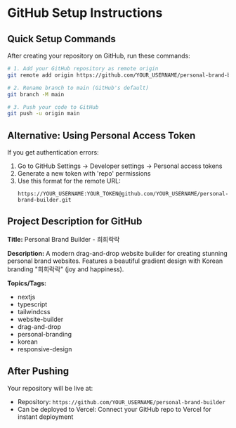 # GitHub Setup Instructions

## Quick Setup Commands

After creating your repository on GitHub, run these commands:

```bash
# 1. Add your GitHub repository as remote origin
git remote add origin https://github.com/YOUR_USERNAME/personal-brand-builder.git

# 2. Rename branch to main (GitHub's default)
git branch -M main

# 3. Push your code to GitHub
git push -u origin main
```

## Alternative: Using Personal Access Token

If you get authentication errors:

1. Go to GitHub Settings → Developer settings → Personal access tokens
2. Generate a new token with 'repo' permissions
3. Use this format for the remote URL:
   ```
   https://YOUR_USERNAME:YOUR_TOKEN@github.com/YOUR_USERNAME/personal-brand-builder.git
   ```

## Project Description for GitHub

**Title:** Personal Brand Builder - 희희락락

**Description:** 
A modern drag-and-drop website builder for creating stunning personal brand websites. Features a beautiful gradient design with Korean branding "희희락락" (joy and happiness).

**Topics/Tags:** 
- nextjs
- typescript
- tailwindcss
- website-builder
- drag-and-drop
- personal-branding
- korean
- responsive-design

## After Pushing

Your repository will be live at:
- Repository: `https://github.com/YOUR_USERNAME/personal-brand-builder`
- Can be deployed to Vercel: Connect your GitHub repo to Vercel for instant deployment